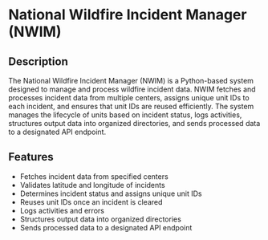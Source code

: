# National Wildfire Incident Manager (NWIM)

## Description

The National Wildfire Incident Manager (NWIM) is a Python-based system designed to manage and process wildfire incident data. NWIM fetches and processes incident data from multiple centers, assigns unique unit IDs to each incident, and ensures that unit IDs are reused efficiently. The system manages the lifecycle of units based on incident status, logs activities, structures output data into organized directories, and sends processed data to a designated API endpoint.

## Features

- Fetches incident data from specified centers
- Validates latitude and longitude of incidents
- Determines incident status and assigns unique unit IDs
- Reuses unit IDs once an incident is cleared
- Logs activities and errors
- Structures output data into organized directories
- Sends processed data to a designated API endpoint
